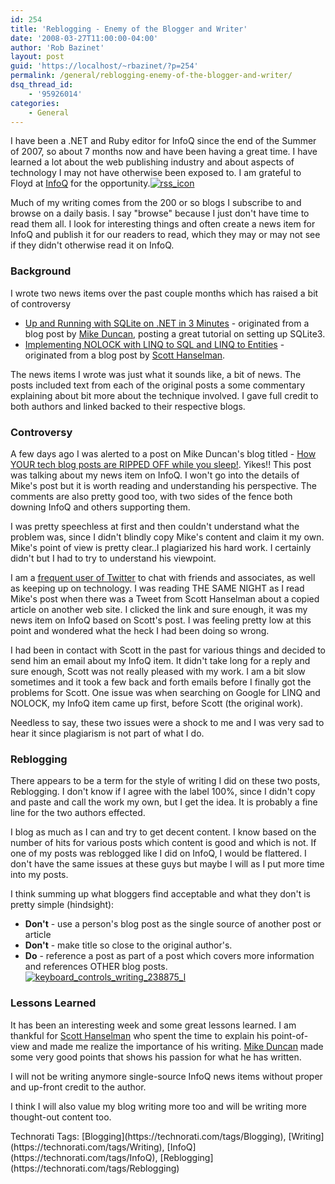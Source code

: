 ```yaml
---
id: 254
title: 'Reblogging - Enemy of the Blogger and Writer'
date: '2008-03-27T11:00:00-04:00'
author: 'Rob Bazinet'
layout: post
guid: 'https://localhost/~rbazinet/?p=254'
permalink: /general/reblogging-enemy-of-the-blogger-and-writer/
dsq_thread_id:
    - '95926014'
categories:
    - General
---
```


I have been a .NET and Ruby editor for InfoQ since the end of the Summer of 2007, so about 7 months now and have been having a great time. I have learned a lot about the web publishing industry and about aspects of technology I may not have otherwise been exposed to. I am grateful to Floyd at [InfoQ](https://www.infoq.com) for the opportunity.[![rss_icon](https://rbazinet.files.wordpress.com/2008/03/rss-icon-thumb.jpg)](https://rbazinet.files.wordpress.com/2008/03/rss-icon.jpg)

Much of my writing comes from the 200 or so blogs I subscribe to and browse on a daily basis. I say "browse" because I just don't have time to read them all. I look for interesting things and often create a news item for InfoQ and publish it for our readers to read, which they may or may not see if they didn't otherwise read it on InfoQ.

### Background

I wrote two news items over the past couple months which has raised a bit of controversy

- [Up and Running with SQLite on .NET in 3 Minutes](https://www.infoq.com/news/2008/01/sqlite-in-three-minutes) - originated from a blog post by [Mike Duncan](https://www.mikeduncan.com/), posting a great tutorial on setting up SQLite3.
- [Implementing NOLOCK with LINQ to SQL and LINQ to Entities](https://www.infoq.com/news/2008/03/linq-nolock) - originated from a blog post by [Scott Hanselman](https://www.hanselman.com/blog/).

The news items I wrote was just what it sounds like, a bit of news. The posts included text from each of the original posts a some commentary explaining about bit more about the technique involved. I gave full credit to both authors and linked backed to their respective blogs.

### Controversy

A few days ago I was alerted to a post on Mike Duncan's blog titled - [How YOUR tech blog posts are RIPPED OFF while you sleep!](https://www.mikeduncan.com/tech-post-ripoff/). Yikes!! This post was talking about my news item on InfoQ. I won't go into the details of Mike's post but it is worth reading and understanding his perspective. The comments are also pretty good too, with two sides of the fence both downing InfoQ and others supporting them.

I was pretty speechless at first and then couldn't understand what the problem was, since I didn't blindly copy Mike's content and claim it my own. Mike's point of view is pretty clear..I plagiarized his hard work. I certainly didn't but I had to try to understand his viewpoint.

I am a [frequent user of Twitter](https://twitter.com/rbazinet) to chat with friends and associates, as well as keeping up on technology. I was reading THE SAME NIGHT as I read Mike's post when there was a Tweet from Scott Hanselman about a copied article on another web site. I clicked the link and sure enough, it was my news item on InfoQ based on Scott's post. I was feeling pretty low at this point and wondered what the heck I had been doing so wrong.

I had been in contact with Scott in the past for various things and decided to send him an email about my InfoQ item. It didn't take long for a reply and sure enough, Scott was not really pleased with my work. I am a bit slow sometimes and it took a few back and forth emails before I finally got the problems for Scott. One issue was when searching on Google for LINQ and NOLOCK, my InfoQ item came up first, before Scott (the original work).

Needless to say, these two issues were a shock to me and I was very sad to hear it since plagiarism is not part of what I do.

### Reblogging

There appears to be a term for the style of writing I did on these two posts, Reblogging. I don't know if I agree with the label 100%, since I didn't copy and paste and call the work my own, but I get the idea. It is probably a fine line for the two authors effected.

I blog as much as I can and try to get decent content. I know based on the number of hits for various posts which content is good and which is not. If one of my posts was reblogged like I did on InfoQ, I would be flattered. I don't have the same issues at these guys but maybe I will as I put more time into my posts.

I think summing up what bloggers find acceptable and what they don't is pretty simple (hindsight):

- **Don't** - use a person's blog post as the single source of another post or article
- **Don't** - make title so close to the original author's.
- **Do** - reference a post as part of a post which covers more information and references OTHER blog posts.[![keyboard_controls_writing_238875_l](https://rbazinet.files.wordpress.com/2008/03/keyboard-controls-writing-238875-l-thumb.jpg)](https://rbazinet.files.wordpress.com/2008/03/keyboard-controls-writing-238875-l.jpg)

### Lessons Learned

It has been an interesting week and some great lessons learned. I am thankful for [Scott Hanselman](https://www.computerzen.com/blog) who spent the time to explain his point-of-view and made me realize the importance of his writing. [Mike Duncan](https://www.mikeduncan.com/) made some very good points that shows his passion for what he has written.

I will not be writing anymore single-source InfoQ news items without proper and up-front credit to the author.

I think I will also value my blog writing more too and will be writing more thought-out content too.

<div class="wlWriterSmartContent" style="display:inline;margin:0;padding:0;">Technorati Tags: [Blogging](https://technorati.com/tags/Blogging), [Writing](https://technorati.com/tags/Writing), [InfoQ](https://technorati.com/tags/InfoQ), [Reblogging](https://technorati.com/tags/Reblogging)</div>
